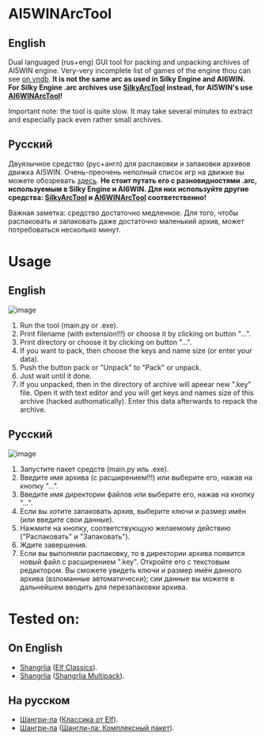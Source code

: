 # AI5WINArcTool
## English
Dual languaged (rus+eng) GUI tool for packing and unpacking archives of AI5WIN engine. Very-very incomplete list of games of the engine thou can see [on vndb](https://vndb.org/r?q=&o=a&s=title&f=fwAI5WIN-). **It is not the same arc as used in Silky Engine and AI6WIN. For Silky Engine .arc archives use [SilkyArcTool](https://github.com/TesterTesterov/SilkyArcTool) instead, for AI5WIN's use [AI6WINArcTool](https://github.com/TesterTesterov/AI6WINArcTool)!**

Important note: the tool is quite slow. It may take several minutes to extract and especially pack even rather small archives.

## Русский
Двуязычное средство (рус+англ) для распаковки и запаковки архивов движка AI5WIN. Очень-преочень неполный список игр на движке вы можете обозревать [здесь](https://vndb.org/r?f=fwAI6WIN-). **Не стоит путать его с разновидностями .arc, используемым в Silky Engine и AI6WIN. Для них используйте другие средства: [SilkyArcTool](https://github.com/TesterTesterov/SilkyArcTool) и [AI6WINArcTool](https://github.com/TesterTesterov/AI6WINArcTool) соответственно!**

Важная заметка: средство достаточно медленное. Для того, чтобы распаковать и запаковать даже достаточно маленький архив, может потребоваться несколько минут.

# Usage
## English
![image](https://user-images.githubusercontent.com/66121918/147419469-1665af28-76a8-4ae5-b5e2-c5bf86303fdf.png)
1. Run the tool (main.py or .exe).
2. Print filename (with extension!!!) or choose it by clicking on button "...".
3. Print directory or choose it by clicking on button "...".
4. If you want to pack, then choose the keys and name size (or enter your data).
5. Push the button pack or "Unpack" to "Pack" or unpack.
6. Just wait until it done.
7. If you unpacked, then in the directory of archive will apeear new ".key" file. Open it with text editor and you will get keys and names size of this archive (hacked authomatically). Enter this data afterwards to repack the archive.

## Русский
![image](https://user-images.githubusercontent.com/66121918/147419462-cd395702-66ce-40d7-b9ec-8bdd5080fcbb.png)
1. Запустите пакет средств (main.py иль .exe).
2. Введите имя архива (с расширением!!!) или выберите его, нажав на кнопку "...".
3. Введите имя директории файлов или выберите его, нажав на кнопку "...".
4. Если вы хотите запаковать архив, выберите ключи и размер имён (или введите свои данные).
5. Нажмите на кнопку, соответствующую желаемому действию ("Распаковать" и "Запаковать").
6. Ждите завершения.
7. Если вы выполняли распаковку, то в директории архива появится новый файл с расширением ".key". Откройте его с текстовым редактором. Вы сможете увидеть ключи и размер имён данного архива (взломанные автоматически); сии данные вы можете в дальнейшем вводить для перезапаковки архива.

# Tested on:

## On English
- [Shangrlia](https://vndb.org/v3182) ([Elf Classics](https://vndb.org/r5220)).
- [Shangrlia](https://vndb.org/v3182) ([Shangrlia Multipack](https://vndb.org/r6255)).

## На русском
- [Шангри-ла](https://vndb.org/v3182) ([Классика от Elf](https://vndb.org/r5220)).
- [Шангри-ла](https://vndb.org/v3182) ([Шангли-ла: Комплексный пакет](https://vndb.org/r6255)).
